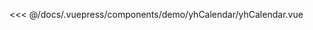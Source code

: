 <baseComponent-codeBox title="基本用法"
  description="Dialog 弹出一个对话框，适合需要定制性更大的场景。"
  onlineLink="https://codepen.io/1011yh/pen/KjEOWO">
  <demo-yhCalendar-yhCalendar></demo-yhCalendar-yhCalendar>
  <!-- 这里直接设置 引入的展示代码 ；注意引入代码一定不能缩进！！！否则不能生效！-->
  
  <highlight-code slot="codeText" lang="vue">
<<< @/docs/.vuepress/components/demo/yhCalendar/yhCalendar.vue
  </highlight-code>
</baseComponent-codeBox>

<baseComponent-apiTable title="Attributes" :tableBody="tableBody" :tableHead="tableHead">
</baseComponent-apiTable>

<baseComponent-apiTable title="Slot" :tableBody="tableBody2" :tableHead="tableHead2">
</baseComponent-apiTable>

<script>
  export default {
    data() {
      return {
        //表头为字符串，写法和md一样，中间以`|`间隔就行
        tableHead: `参数 | 说明 | 类型 | 可选值 | 默认值`,
        //表格数据为数组，其中每一项为字符串，代表每一行要展示的数据，写法也和md一样，中间以`|`间隔就行
        tableBody: [
          `visible | 是否显示 Dialog，支持 .sync 修饰符 | boolean |- | false`,
          `top | Dialog CSS 中的 margin-top 值 | string | - | 15vh`,
          `width | Dialog 的宽度 | string | - |50%`,
          `title | Dialog 的标题 | string | - | -`,
          `fullscreen | 是否为全屏 Dialog | boolean | - |false`,
        ],

        tableHead2: `name | 说明 `,
        //表格数据为数组，其中每一项为字符串，代表每一行要展示的数据，写法也和md一样，中间以`|`间隔就行
        tableBody2: [
          `content | dialog的content区域内容`,
          `footer |	dialog的footer区域内容`
        ],
      }
    },

  }
</script>